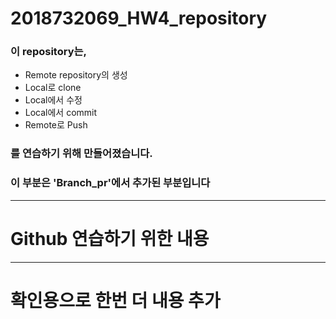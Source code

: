 # 2018732069_HW4_repository
### 이 repository는,
* Remote repository의 생성
* Local로 clone
* Local에서 수정
* Local에서 commit
* Remote로 Push
### 를 연습하기 위해 만들어졌습니다.

### 이 부분은 'Branch_pr'에서 추가된 부분입니다
---
# Github 연습하기 위한 내용
---
# 확인용으로 한번 더 내용 추가